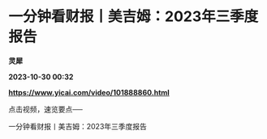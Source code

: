 # 一分钟看财报丨美吉姆：2023年三季度报告
**灵犀**

**2023-10-30 00:32**

**https://www.yicai.com/video/101888860.html**

点击视频，速览要点──

一分钟看财报丨美吉姆：2023年三季度报告